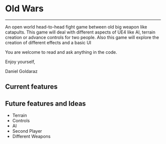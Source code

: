 # Old Wars
****

An open world head-to-head fight game between old big weapon like catapults.
This game will deal with different aspects of UE4 like AI, terrain creation or advance controls for two people. Also this game will explore the creation of different effects and a basic UI

You are welcome to read and ask anything in the code.

Enjoy yourself,

Daniel Goldaraz


## Current features

## Future features and Ideas
* Terrain
* Controls
* AI
* Second Player
* Different Weapons


